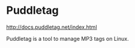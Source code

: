 # Puddletag

http://docs.puddletag.net/index.html

Puddletag is a tool to manage MP3 tags on Linux.
